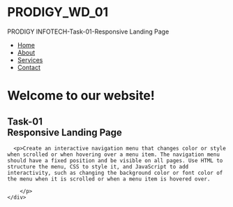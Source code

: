 # PRODIGY_WD_01
PRODIGY INFOTECH-Task-01-Responsive Landing Page

<!DOCTYPE html>
<html lang="en">
<head>
  <meta charset="UTF-8">
  <meta name="viewport" content="width=device-width, initial-scale=1.0">
  <link rel="stylesheet" href="styles.css">
  <script src="script.js" defer></script>
  <title>Interactive Navigation Menu</title>
</head>
<body>
  <div class="container">
    <nav class="navigation">
      <ul>
        <li><a href="#home">Home</a></li>
        <li><a href="#about">About</a></li>
        <li><a href="#services">Services</a></li>
        <li><a href="#contact">Contact</a></li>
      </ul>
    </nav>
    <div class="content">
      <!-- Your page content goes here -->
      <h1>Welcome to our website!</h1>
      <h2>Task-01 <br>Responsive Landing Page</h2>

      <p>Create an interactive navigation menu that changes color or style when scrolled or when hovering over a menu item. The navigation menu should have a fixed position and be visible on all pages. Use HTML to structure the menu, CSS to style it, and JavaScript to add interactivity, such as changing the background color or font color of the menu when it is scrolled or when a menu item is hovered over. 
            
        </p>
    </div>
  </div>
</body>
</html>

